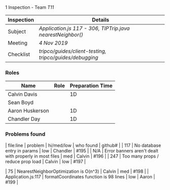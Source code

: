 1 Inspection - Team *T11* 
 
| Inspection | Details |
| ----- | ----- |
| Subject | *Application.js 117 - 306, TIPTrip.java nearestNeighbor()* |
| Meeting | *4 Nov 2019* |
| Checklist | *tripco/guides/client-testing, tripco/guides/debugging* |

### Roles

| Name | Role |Preparation Time |
| ---- | ---- | ---- |
| Calvin Davis |  | 1D |
| Sean Boyd |  |  |
| Aaron Huskerson |  | 1D |
| Chandler Day |  | 1D |

### Problems found

| file:line | problem | hi/med/low | who found | github#  |
| 117 | No database entry in params | low | Chandler | #195 |
| N/A | Error banners aren't dealt with properly in most files | med | Calvin | #196 |
| 247 | Too many props / reduce prop load | Calvin | low | #197 |

| 75 | NearestNeighborOptimization is O(n^3) | Calvin | med | #198 |
| Application.js:117 | formatCoordinates function is 98 lines | low | Aaron | #199 | 
